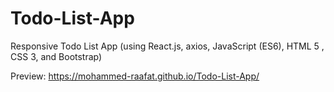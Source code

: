 # Todo-List-App

Responsive Todo List App (using React.js, axios, JavaScript (ES6), HTML 5 , CSS 3, and Bootstrap)

Preview: https://mohammed-raafat.github.io/Todo-List-App/

